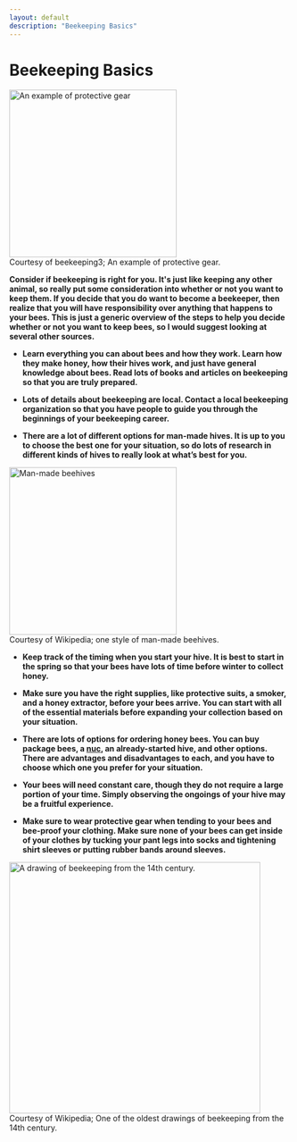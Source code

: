```yaml
---
layout: default
description: "Beekeeping Basics"
---
```


<h1>Beekeeping Basics</h1>

<img src="http://www.beekeeping3.com/wp-content/uploads/2016/12/Bees.jpg" alt="An example of protective gear" style="height: 300px;"><br>
Courtesy of beekeeping3; An example of protective gear.

**Consider if beekeeping is right for you. It's just like keeping any other animal, so really put some consideration into whether or not you want to keep them. If you decide that you do want to become a beekeeper, then realize that you will have responsibility over anything that happens to your bees. This is just a generic overview of the steps to help you decide whether or not you want to keep bees, so I would suggest looking at several other sources.**

* **Learn everything you can about bees and how they work. Learn how they make honey, how their hives work, and just have general knowledge about bees. Read lots of books and articles on beekeeping so that you are truly prepared.**

* **Lots of details about beekeeping are local. Contact a local beekeeping organization so that you have people to guide you through the beginnings of your beekeeping career.**

* **There are a lot of different options for man-made hives. It is up to you to choose the best one for your situation, so do lots of research in different kinds of hives to really look at what’s best for you.**

<img src="https://upload.wikimedia.org/wikipedia/commons/a/a7/Beehives_in_Mankato%2C_Minnesota.jpg" alt="Man-made beehives" style="height: 300px;"><br>
Courtesy of Wikipedia; one style of man-made beehives.

* **Keep track of the timing when you start your hive. It is best to start in the spring so that your bees have lots of time before winter to collect honey.**

* **Make sure you have the right supplies, like protective suits, a smoker, and a honey extractor, before your bees arrive. You can start with all of the essential materials before expanding your collection based on your situation.**

* **There are lots of options for ordering honey bees. You can buy package bees, a [nuc](https://en.wikipedia.org/wiki/Nuc), an already-started hive, and other options. There are advantages and disadvantages to each, and you have to choose which one you prefer for your situation.**

* **Your bees will need constant care, though they do not require a large portion of your time. Simply observing the ongoings of your hive may be a fruitful experience.**

* **Make sure to wear protective gear when tending to your bees and bee-proof your clothing. Make sure none of your bees can get inside of your clothes by tucking your pant legs into socks and tightening shirt sleeves or putting rubber bands around sleeves.**

<img src="https://upload.wikimedia.org/wikipedia/commons/d/d4/27-alimenti%2C_miele%2C_Taccuino_Sanitatis%2C_Casanatense_4182..jpg" alt="A drawing of beekeeping from the 14th century." style="height: 450px;"><br>
Courtesy of Wikipedia; One of the oldest drawings of beekeeping from the 14th century.
